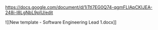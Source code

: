 https://docs.google.com/document/d/1iTtI7EG0Q74-qgmFLIApCKIJEA-248i-I8LgNbL9pIU/edit

![[New template - Software Engineering Lead 1.docx]]